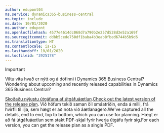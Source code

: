 ```yaml
---
author: edupont04
ms.service: dynamics365-business-central
ms.topic: include
ms.date: 10/01/2020
ms.author: edupont
ms.openlocfilehash: 4577e4614dc068d7a790b2e257d528d3e52a169f
ms.sourcegitcommit: ddbb5cede750df1baba4b3eab8fbed6744b5b9d6
ms.translationtype: HT
ms.contentlocale: is-IS
ms.lasthandoff: 10/01/2020
ms.locfileid: "3925178"
---
```

> [!IMPORTANT]
>
> <span data-ttu-id="bcca1-101">Viltu vita hvað er nýtt og á döfinni í Dynamics 365 Business Central?</span><span class="sxs-lookup"><span data-stu-id="bcca1-101">Wondering about upcoming and recently released capabilities in Dynamics 365 Business Central?</span></span>
>
> <span data-ttu-id="bcca1-102">[Skoðaðu nýjustu útgáfuna af útgáfuáætlun](https://go.microsoft.com/fwlink/?linkid=2047422).</span><span class="sxs-lookup"><span data-stu-id="bcca1-102">[Check out the latest version of the release plan](https://go.microsoft.com/fwlink/?linkid=2047422).</span></span> <span data-ttu-id="bcca1-103">Við höfum tekið saman öll smáatriðin, enda á milli, frá hvirfli til ilja, sem hægt er að nota við áætlanagerð.</span><span class="sxs-lookup"><span data-stu-id="bcca1-103">We've captured all the details, end to end, top to bottom, which you can use for planning.</span></span> <span data-ttu-id="bcca1-104">Hægt er að fá útgáfuáætlun sem stakt PDF-skjal fyrir hverja útgáfu fyrir sig.</span><span class="sxs-lookup"><span data-stu-id="bcca1-104">For each version, you can get the release plan as a single PDF.</span></span>  
